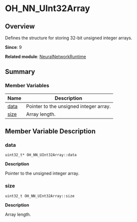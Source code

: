 # OH_NN_UInt32Array


## Overview

Defines the structure for storing 32-bit unsigned integer arrays.

**Since**: 9

**Related module**: [NeuralNetworkRuntime](_neural_network_runtime.md)


## Summary


### Member Variables

| Name| Description|
| -------- | -------- |
| [data](#data) | Pointer to the unsigned integer array.|
| [size](#size) | Array length.|


## Member Variable Description


### data

```
uint32_t* OH_NN_UInt32Array::data
```

**Description**

Pointer to the unsigned integer array.


### size

```
uint32_t OH_NN_UInt32Array::size
```

**Description**

Array length.

 